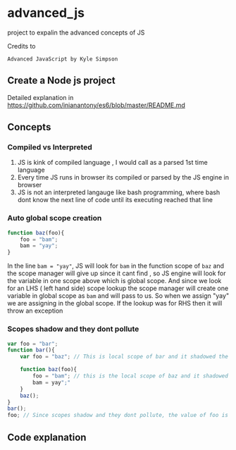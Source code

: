 # advanced_js
project to expalin the advanced concepts of JS

Credits to 

```
Advanced JavaScript by Kyle Simpson
```

## Create a Node js project

Detailed explanation in https://github.com/inianantony/es6/blob/master/README.md

## Concepts

### Compiled vs Interpreted
1. JS is kink of compiled language , I would call as a parsed 1st time language
2. Every time JS runs in browser its compiled or parsed by the JS engine in browser
3. JS is not an interpreted langauge like bash programming, where bash dont know the next line of code until its executing reached that line

### Auto global scope creation

```javascript
function baz(foo){
	foo = "bam";
	bam = "yay";
}
```

In the line `bam = "yay"`, JS will look for `bam` in the function scope of `baz` and the scope manager will give up since it cant find , so JS engine will look for the variable in one scope above which is global scope. And since we look for an LHS ( left hand side) scope lookup the scope manager will create one variable in global scope as `bam` and will pass to us. So when we assign "yay" we are assigning in the global scope. If the lookup was for RHS then it will throw an exception

### Scopes shadow and they dont pollute

```javascript
var foo = "bar";
function bar(){
	var foo = "baz"; // This is local scope of bar and it shadowed the global scope

	function baz(foo){
		foo = "bam"; // this is the local scope of baz and it shadowed the bar's scope of foo
		bam = yay";"
	}
	baz();
}
bar();
foo; // Since scopes shadow and they dont pollute, the value of foo is stil "bar"
```

## Code explanation
